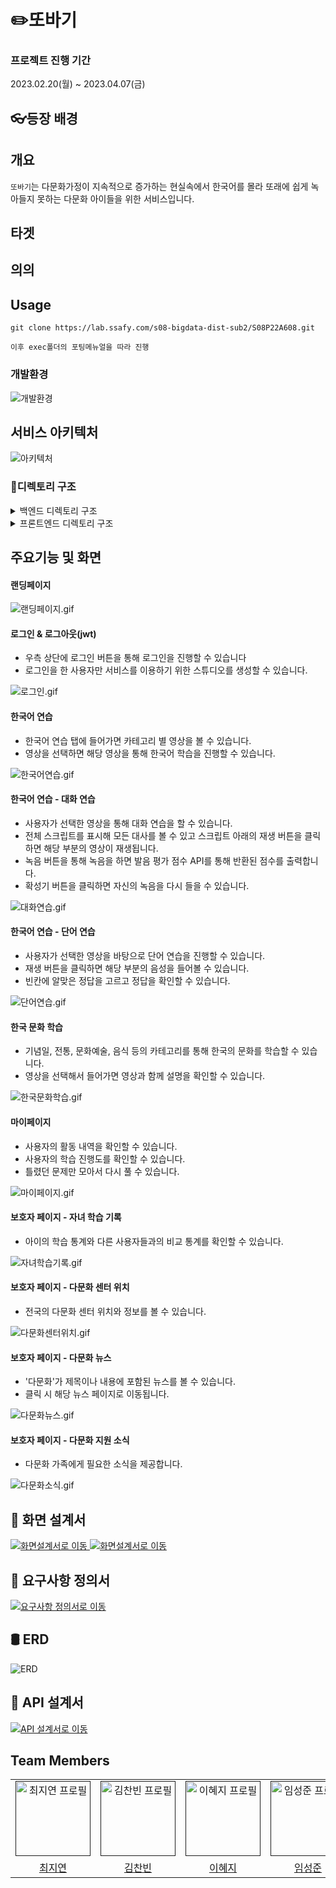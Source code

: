 # ✏️또바기



### 프로젝트 진행 기간

2023.02.20(월) ~ 2023.04.07(금)



## 👓등장 배경





## 개요

`또바기`는 다문화가정이 지속적으로 증가하는 현실속에서 한국어를 몰라 또래에 쉽게 녹아들지 못하는 다문화 아이들을 위한 서비스입니다.


## 타겟

## 의의


## Usage

````
git clone https://lab.ssafy.com/s08-bigdata-dist-sub2/S08P22A608.git

이후 exec폴더의 포팅메뉴얼을 따라 진행
````



### 개발환경

![개발환경](/uploads/114b5675068686e73ea01ac7a5e665f2/DDOBAGI_개발환경.png)



## 서비스 아키텍처

![아키텍처](/uploads/6bd0dae94d1dbe3378329466a8f65bad/시스템구성도.png)



### 📂디렉토리 구조

<details>
  <summary>
  백엔드 디렉토리 구조
  </summary>

      ddobagi
      ┣ api
      ┃ ┣ controller
      ┃ ┣ dto
          ┣ request
          ┗ response
      ┃ ┗ service
      ┣ common
      ┣ config
      ┣ db
      ┃ ┣ entity
      ┃ ┣ ┗ information
      ┃ ┗ repository
      ┗ ddobagiApplication.java
 </details>





<details>
  <summary>
  프론트엔드 디렉토리 구조
  </summary>

    FE
    ┣ public
    ┃ ┣ data
    ┃ ┣ img
    ┃ ┗ index.html
    ┣ src
    ┃ ┣ @ap.cx
    ┃ ┣ assets
    ┃ ┣ components
    ┃ ┃ ┣ animations
    ┃ ┃ ┣ Charts
    ┃ ┃ ┣ Culture
    ┃ ┃ ┣ Fullpage
    ┃ ┃ ┣ learning
    ┃ ┃ ┣ Map
    ┃ ┃ ┣ modal
    ┃ ┃ ┣ ParentPage
    ┃ ┃ ┣ Swiper
    ┃ ┃ ┗ Word
    ┃ ┣ container
    ┃ ┣ pages
    ┗ ┗ redux

</details>




## 주요기능 및 화면

#### 랜딩페이지

![랜딩페이지.gif](/uploads/b9dc582dc434697c773940e29f99067b/landing.gif)

#### 로그인 & 로그아웃(jwt)

- 우측 상단에 로그인 버튼을 통해 로그인을 진행할 수 있습니다
- 로그인을 한 사용자만 서비스를 이용하기 위한 스튜디오를 생성할 수 있습니다.

![로그인.gif](/uploads/6eb08bfaf4915b0145dceca4b1159ce2/login.gif)



#### 한국어 연습

- 한국어 연습 탭에 들어가면 카테고리 별 영상을 볼 수 있습니다.
- 영상을 선택하면 해당 영상을 통해 한국어 학습을 진행할 수 있습니다.

![한국어연습.gif](/uploads/c02172186038e1dc511c1f3b5e65aa07/learning.gif)



#### 한국어 연습 - 대화 연습

- 사용자가 선택한 영상을 통해 대화 연습을 할 수 있습니다.
- 전체 스크립트를 표시해 모든 대사를 볼 수 있고 스크립트 아래의 재생 버튼을 클릭하면 해당 부분의 영상이 재생됩니다.
- 녹음 버튼을 통해 녹음을 하면 발음 평가 점수 API를 통해 반환된 점수를 출력합니다.
- 확성기 버튼을 클릭하면 자신의 녹음을 다시 들을 수 있습니다.

![대화연습.gif](/uploads/0de8737bb4f9d7290797e865d3843782/conv.gif)



#### 한국어 연습 - 단어 연습

- 사용자가 선택한 영상을 바탕으로 단어 연습을 진행할 수 있습니다.
- 재생 버튼을 클릭하면 해당 부분의 음성을 들어볼 수 있습니다.
- 빈칸에 알맞은 정답을 고르고 정답을 확인할 수 있습니다.

![단어연습.gif](/uploads/f7e75f723c836c8081e83ab53c09fe77/word.gif)



#### 한국 문화 학습

- 기념일, 전통, 문화예술, 음식 등의 카테고리를 통해 한국의 문화를 학습할 수 있습니다.
- 영상을 선택해서 들어가면 영상과 함께 설명을 확인할 수 있습니다.

![한국문화학습.gif](/uploads/76c084985164ac7591a5ece8c19a300b/culture.gif)



#### 마이페이지

- 사용자의 활동 내역을 확인할 수 있습니다.
- 사용자의 학습 진행도를 확인할 수 있습니다.
- 틀렸던 문제만 모아서 다시 풀 수 있습니다.

![마이페이지.gif](/uploads/ae0e92f6149f45163d0d06eccb3e8301/mypage.gif)



#### 보호자 페이지 - 자녀 학습 기록

- 아이의 학습 통계와 다른 사용자들과의 비교 통계를 확인할 수 있습니다.

![자녀학습기록.gif](/uploads/94fceac84a58605b5ced6b7460e6aa5e/ezgif.com-video-to-gif.gif)



#### 보호자 페이지 - 다문화 센터 위치

- 전국의 다문화 센터 위치와 정보를 볼 수 있습니다.

![다문화센터위치.gif](./assets/다문화센터위치.gif)



#### 보호자 페이지 - 다문화 뉴스

- '다문화'가 제목이나 내용에 포함된 뉴스를 볼 수 있습니다.
- 클릭 시 해당 뉴스 페이지로 이동됩니다.

![다문화뉴스.gif](./assets/다문화뉴스.gif)



#### 보호자 페이지 - 다문화 지원 소식

- 다문화 가족에게 필요한 소식을 제공합니다.

![다문화소식.gif](./assets/다문화소식.gif)



## 🎨 화면 설계서

<a href="https://www.figma.com/file/BA3a3yKtxlXB9lLzRZOsI6/%EB%AA%A9%EC%97%85-%EB%B0%8F-%EC%99%80%EC%9D%B4%EC%96%B4%ED%94%84%EB%A0%88%EC%9E%84?node-id=2%3A3&t=pXWA3Yq5bmyOA1cF-1">
    <img src="/uploads/2392f7286140c6ce5b961ea7d51b39e1/image.png" title="화면설계서로 이동"/>
</a>
<a href="https://www.figma.com/file/BA3a3yKtxlXB9lLzRZOsI6/%EB%AA%A9%EC%97%85-%EB%B0%8F-%EC%99%80%EC%9D%B4%EC%96%B4%ED%94%84%EB%A0%88%EC%9E%84?node-id=2%3A3&t=pXWA3Yq5bmyOA1cF-1">
    <img src="/uploads/eacd8ba2acfa260b25aa301e05583991/image.png" title="화면설계서로 이동"/>
</a>

## 💭 요구사항 정의서

<a href="https://docs.google.com/spreadsheets/d/1j6hN3UW_iQyiBY1wCHxmRhKxvF29wjGXiwaEdRoH36E/edit#gid=1981292293">
    <img src="/uploads/2caa6f575c290e45ec0616b475102686/요구사항_명세서.gif" title="요구사항 정의서로 이동"/>
</a>

## 🛢︎ ERD

![ERD](/ERD.png)

## 📜 API 설계서

<a href="https://www.notion.so/984bc8788e794a3d96ca646551d56e2c?v=aea718149b354480b686056fa755340c&pvs=4">
    <img src="/uploads/0831ad34585fa089ac45271f6daaa959/image.png" title="API 설계서로 이동"/>
</a>



## Team Members

<div align="left">
  <table>
    <tr>
        <td align="center">
        <a href="">
          <img src="/uploads/b4b53f04a565d5c31904758a3077e490/cjy.png" alt="최지연 프로필" width=120 height=120 />
        </a>
      </td>
      <td align="center">
        <a href="">
          <img src="/uploads/488d8b1bffbeb6fff1f74b88497887af/kcb.png" alt="김찬빈 프로필" width=120 height=120 />
        </a>
      </td>
      <td align="center">
        <a href="">
          <img src="/uploads/e47b69515d5e712cae733b7387c1b359/lhj.png" alt="이혜지 프로필" width=120 height=120 />
        </a>
      </td>
      <td align="center">
        <a href="">
          <img src="/uploads/5f0d1b4d20e64dc2f07cb6890726034e/lsj.png" alt="임성준 프로필" width=120 height=120 />
        </a>
      </td>
      <td align="center">
        <a href="">
          <img src="/uploads/9334d71c7a1dac1818fbe0e407b08718/jhj.png" alt="정희주 프로필" width=120 height=120 />
        </a>
      </td>
      <td align="center">
        <a href="">
          <img src="/uploads/09b184e26c8790fc3040b28dcd79606c/hsj.png" alt="황수정 프로필" width=120 height=120 />
        </a>
      </td>
    </tr>
    <tr>
      <td align="center">
        <a href="https://github.com/jiyeon5">
          최지연
        </a>
      </td>
      <td align="center">
        <a href="https://github.com/Rlack97">
          김찬빈
        </a>
      </td>
      <td align="center">
        <a href="https://github.com/leehyeji319">
          이혜지
        </a>
      </td>
      <td align="center">
        <a href="https://github.com/sssungjooon">
          임성준
        </a>
      </td>
      <td align="center">
        <a href="https://github.com/heeheejj">
          정희주
        </a>
      </td>
        <td align="center">
        <a href="https://github.com/sujunghwang">
          황수정
        </a>
      </td>
    </tr>
  </table>
</div>
